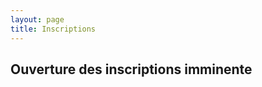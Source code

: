 ```yaml
---
layout: page
title: Inscriptions
---
```


## Ouverture des inscriptions imminente

<!-- <iframe src="https://docs.google.com/forms/d/e/1FAIpQLSd6CXXGwM65VjXHDTUP972g2H7TIlBoHxDtz5OSsWxjoyYqWw/viewform?embedded=true" width="100%" height="900" frameborder="0" marginheight="0" marginwidth="0">Chargement...</iframe> -->
